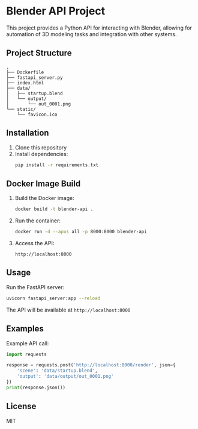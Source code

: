 # Blender API Project

This project provides a Python API for interacting with Blender, allowing for automation of 3D modeling tasks and integration with other systems.

## Project Structure

```
.
├── Dockerfile
├── fastapi_server.py
├── index.html
├── data/
│   ├── startup.blend
│   └── output/
│       └── out_0001.png
└── static/
    └── favicon.ico
```

## Installation

1. Clone this repository
2. Install dependencies:
   ```bash
   pip install -r requirements.txt
   ```
## Docker Image Build

1. Build the Docker image:
   ```bash
   docker build -t blender-api .
   ```

2. Run the container:
   ```bash
   docker run -d --apus all -p 8000:8000 blender-api
   ```

3. Access the API:
   ```
   http://localhost:8000
   ```

## Usage

Run the FastAPI server:
```bash
uvicorn fastapi_server:app --reload
```

The API will be available at `http://localhost:8000`

## Examples

Example API call:
```python
import requests

response = requests.post('http://localhost:8000/render', json={
    'scene': 'data/startup.blend',
    'output': 'data/output/out_0001.png'
})
print(response.json())
```

## License

MIT